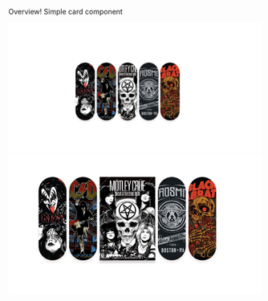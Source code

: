 Overview!
Simple card component

![Screenshot1](./Screenshot%201.png)
![Screenshot2](./Screenshot2.png)